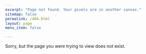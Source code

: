 ```yaml
---
excerpt: "Page not found. Your pixels are in another canvas."
sitemap: false
permalink: /404.html
layout: page
menu_item: false

---
```


Sorry, but the page you were trying to view does not exist.
